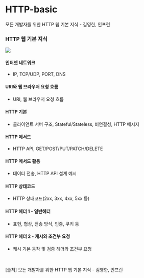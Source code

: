 # HTTP-basic
모든 개발자를 위한 HTTP 웹 기본 지식 - 김영한, 인프런

### HTTP 웹 기본 지식
![](https://velog.velcdn.com/images/psmin77/post/ec20af46-ee81-4cd2-ae67-4e724b57c5c9/image.png)
#### 인터넷 네트워크
- IP, TCP/UDP, PORT, DNS
#### URI와 웹 브라우저 요청 흐름
- URI, 웹 브라우저 요청 흐름
#### HTTP 기본
- 클라이언트 서버 구조, Stateful/Stateless, 비연결성, HTTP 메시지 
#### HTTP 메서드
- HTTP API, GET/POST/PUT/PATCH/DELETE
#### HTTP 메서드 활용
- 데이터 전송, HTTP API 설계 예시
#### HTTP 상태코드
- HTTP 상태코드(2xx, 3xx, 4xx, 5xx 등)
#### HTTP 헤더 1 - 일반헤더
- 표현, 협상, 전송 방식, 인증, 쿠키 등
#### HTTP 헤더 2 - 캐시와 조건부 요청
- 캐시 기본 동작 및 검증 헤더와 조건부 요청
<br>

>
[출처] 모든 개발자를 위한 HTTP 웹 기본 지식 - 김영한, 인프런
